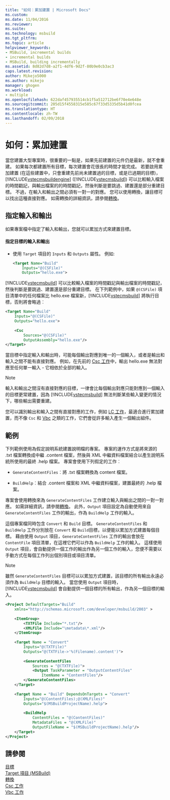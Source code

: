 ```yaml
---
title: "如何：累加建置 | Microsoft Docs"
ms.custom: 
ms.date: 11/04/2016
ms.reviewer: 
ms.suite: 
ms.technology: msbuild
ms.tgt_pltfrm: 
ms.topic: article
helpviewer_keywords:
- MSBuild, incremental builds
- incremental builds
- MSBuild, building incrementally
ms.assetid: 8d82d7d8-a2f1-4df6-9d2f-80b9e0cb3ac3
caps.latest.revision: 
author: Mikejo5000
ms.author: mikejo
manager: ghogen
ms.workload:
- multiple
ms.openlocfilehash: 622daf457935514cb1f5a512712be6f70e4e648e
ms.sourcegitcommit: 205d15f4558315e585c67f33d5335d5b41d0fcea
ms.translationtype: HT
ms.contentlocale: zh-TW
ms.lasthandoff: 02/09/2018
---
```

# <a name="how-to-build-incrementally"></a>如何：累加建置
當您建置大型專案時，很重要的一點是，如果先前建置的元件仍是最新，就不會重建。 如果每次都建置所有目標，每次建置會花很長的時間才能完成。 若要啟用累加建置 (在這些建置中，只會重建先前尚未建置過的目標，或是已過期的目標)，[!INCLUDE[vstecmsbuildengine](../msbuild/includes/vstecmsbuildengine_md.md)] ([!INCLUDE[vstecmsbuild](../extensibility/internals/includes/vstecmsbuild_md.md)]) 可以比較輸入檔案的時間戳記，與輸出檔案的的時間戳記，然後判斷是要跳過、建置還是部分重建目標。 不過，在輸入和輸出之間必須有一對一的對應。 您可以使用轉換，讓目標可以找出這種直接對應。 如需轉換的詳細資訊，請參閱[轉換](../msbuild/msbuild-transforms.md)。  
  
## <a name="specifying-inputs-and-outputs"></a>指定輸入和輸出  
 如果專案檔中指定了輸入和輸出，您就可以累加方式來建置目標。  
  
#### <a name="to-specify-inputs-and-outputs-for-a-target"></a>指定目標的輸入和輸出  
  
-   使用 `Target` 項目的 `Inputs` 和 `Outputs` 屬性。 例如:   
  
    ```xml  
    <Target Name="Build"  
        Inputs="@(CSFile)"  
        Outputs="hello.exe">  
    ```  
  
 [!INCLUDE[vstecmsbuild](../extensibility/internals/includes/vstecmsbuild_md.md)] 可以比較輸入檔案的時間戳記與輸出檔案的時間戳記，然後判斷是要跳過、建置還是部分重建目標。 在下列範例中，如果 `@(CSFile)` 項目清單中的任何檔案比 hello.exe 檔案新，[!INCLUDE[vstecmsbuild](../extensibility/internals/includes/vstecmsbuild_md.md)] 將執行目標，否則將會略過︰  
  
```xml  
<Target Name="Build"   
    Inputs="@(CSFile)"   
    Outputs="hello.exe">  
  
    <Csc  
        Sources="@(CSFile)"   
        OutputAssembly="hello.exe"/>  
</Target>  
```  
  
 當目標中指定輸入和輸出時，可能每個輸出對應到唯一的一個輸入，或者是輸出和輸入之間不能有直接對應。 例如，在先前的 [Csc 工作](../msbuild/csc-task.md)中，輸出 hello.exe 無法對應至任何單一輸入 - 它相依於全部的輸入。  
  
> [!NOTE]
>  輸入和輸出之間沒有直接對應的目標，一律會比每個輸出對應只能對應到一個輸入的目標更常建置，因為 [!INCLUDE[vstecmsbuild](../extensibility/internals/includes/vstecmsbuild_md.md)] 無法判斷某些輸入變更的情況下，哪些輸出需要重建。  
  
 您可以識別輸出和輸入之間有直接對應的工作，例如 [LC 工作](../msbuild/lc-task.md)，最適合進行累加建置，而不像 `Csc` 和 [Vbc](../msbuild/vbc-task.md) 之類的工作，它們會從許多輸入產生一個輸出組件。  
  
## <a name="example"></a>範例  
 下列範例使用為假定說明系統建置說明檔的專案。 專案的運作方式是將來源的 .txt 檔案轉換成中繼 .content 檔案，然後與 XML 中繼資料檔案結合以產生說明系統所使用的最終 .help 檔案。 專案會使用下列假定的工作︰  
  
-   `GenerateContentFiles`︰將 .txt 檔案轉換為 content 檔案。  
  
-   `BuildHelp`︰結合 .content 檔案和 XML 中繼資料檔案，建置最終的 .help 檔案。  
  
 專案會使用轉換來為 `GenerateContentFiles` 工作建立輸入與輸出之間的一對一對應。 如需詳細資訊，請參閱[轉換](../msbuild/msbuild-transforms.md)。 此外，`Output` 項目設定為自動使用來自 `GenerateContentFiles` 工作的輸出，作為 `BuildHelp` 工作的輸入。  
  
 這個專案檔同時包含 `Convert` 和 `Build` 目標。 `GenerateContentFiles` 和 `BuildHelp` 工作分別放在 `Convert` 和 `Build`目標，以便能以累加方式建置每個目標。 藉由使用 `Output` 項目，`GenerateContentFiles` 工作的輸出會放在 `ContentFile` 項目清單，在這裡它們可以作為 `BuildHelp` 工作的輸入。 這樣使用 `Output` 項目，會自動提供一個工作的輸出作為另一個工作的輸入，您便不需要以手動方式在每個工作列出個別項目或項目清單。  
  
> [!NOTE]
>  雖然 `GenerateContentFiles` 目標可以以累加方式建置，該目標的所有輸出永遠必須作為 `BuildHelp` 目標的輸入。 當您使用 `Output` 項目時，[!INCLUDE[vstecmsbuild](../extensibility/internals/includes/vstecmsbuild_md.md)] 會自動提供一個目標的所有輸出，作為另一個目標的輸入。  
  
```xml  
<Project DefaultTargets="Build"  
    xmlns="http://schemas.microsoft.com/developer/msbuild/2003" >  
  
    <ItemGroup>  
        <TXTFile Include="*.txt"/>  
        <XMLFile Include="\metadata\*.xml"/>  
    </ItemGroup>  
  
    <Target Name = "Convert"  
        Inputs="@(TXTFile)"  
        Outputs="@(TXTFile->'%(Filename).content')">  
  
        <GenerateContentFiles  
            Sources = "@(TXTFile)">  
            <Output TaskParameter = "OutputContentFiles"  
                ItemName = "ContentFiles"/>  
        </GenerateContentFiles>  
    </Target>  
  
    <Target Name = "Build" DependsOnTargets = "Convert"  
        Inputs="@(ContentFiles);@(XMLFiles)"  
        Outputs="$(MSBuildProjectName).help">  
  
        <BuildHelp  
            ContentFiles = "@(ContentFiles)"  
            MetadataFiles = "@(XMLFile)"  
            OutputFileName = "$(MSBuildProjectName).help"/>  
    </Target>  
</Project>  
```  
  
## <a name="see-also"></a>請參閱  
 [目標](../msbuild/msbuild-targets.md)   
 [Target 項目 (MSBuild)](../msbuild/target-element-msbuild.md)   
 [轉換](../msbuild/msbuild-transforms.md)   
 [Csc 工作](../msbuild/csc-task.md)   
 [Vbc 工作](../msbuild/vbc-task.md)